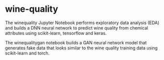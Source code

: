 # wine-quality

The winequality Jupyter Notebook performs exploratory data analysis (EDA) and builds a DNN neural network to predict wine quality from chemical attributes using scikit-learn, tensorflow and keras. 

The winequalitygan notebook builds a GAN neural network model that generates fake data that looks similar to the wine quality training data using scikit-learn and torch. 
